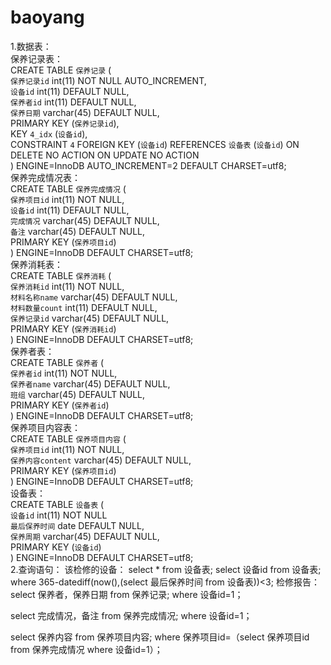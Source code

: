 # baoyang
1.数据表：<br/>
保养记录表：<br/>
CREATE TABLE `保养记录` (<br/>
  `保养记录id` int(11) NOT NULL AUTO_INCREMENT,<br/>
  `设备id` int(11) DEFAULT NULL,<br/>
  `保养者id` int(11) DEFAULT NULL,<br/>
  `保养日期` varchar(45) DEFAULT NULL,<br/>
  PRIMARY KEY (`保养记录id`),<br/>
  KEY `4_idx` (`设备id`),<br/>
  CONSTRAINT `4` FOREIGN KEY (`设备id`) REFERENCES `设备表` (`设备id`) ON DELETE NO ACTION ON UPDATE NO ACTION<br/>
) ENGINE=InnoDB AUTO_INCREMENT=2 DEFAULT CHARSET=utf8;<br/>
保养完成情况表：<br/>
CREATE TABLE `保养完成情况` (<br/>
  `保养项目id` int(11) NOT NULL,<br/>
  `设备id` int(11) DEFAULT NULL,<br/>
  `完成情况` varchar(45) DEFAULT NULL,<br/>
  `备注` varchar(45) DEFAULT NULL,<br/>
  PRIMARY KEY (`保养项目id`)<br/>
) ENGINE=InnoDB DEFAULT CHARSET=utf8;<br/>
保养消耗表：<br/>
CREATE TABLE `保养消耗` (<br/>
  `保养消耗id` int(11) NOT NULL,<br/>
  `材料名称name` varchar(45) DEFAULT NULL,<br/>
  `材料数量count` int(11) DEFAULT NULL,<br/>
  `保养记录id` varchar(45) DEFAULT NULL,<br/>
  PRIMARY KEY (`保养消耗id`)<br/>
) ENGINE=InnoDB DEFAULT CHARSET=utf8;<br/>
保养者表：<br/>
CREATE TABLE `保养者` (<br/>
  `保养者id` int(11) NOT NULL,<br/>
  `保养者name` varchar(45) DEFAULT NULL,<br/>
  `班组` varchar(45) DEFAULT NULL,<br/>
  PRIMARY KEY (`保养者id`)<br/>
) ENGINE=InnoDB DEFAULT CHARSET=utf8;<br/>
保养项目内容表：<br/>
CREATE TABLE `保养项目内容` (<br/>
  `保养项目id` int(11) NOT NULL,<br/>
  `保养内容content` varchar(45) DEFAULT NULL,<br/>
  PRIMARY KEY (`保养项目id`)<br/>
) ENGINE=InnoDB DEFAULT CHARSET=utf8;<br/>
设备表：<br/>
CREATE TABLE `设备表` (<br/>
  `设备id` int(11) NOT NULL<br/>
  `最后保养时间` date DEFAULT NULL,<br/>
  `保养周期` varchar(45) DEFAULT NULL,<br/>
  PRIMARY KEY (`设备id`)<br/>
) ENGINE=InnoDB DEFAULT CHARSET=utf8;<br/>
2.查询语句：
该检修的设备：
select * from 设备表;
select 设备id from 设备表;
where 365-datediff(now(),(select 最后保养时间 from 设备表))<3;
检修报告：
select 保养者，保养日期 from 保养记录;
where 设备id=1；

select 完成情况，备注 from 保养完成情况;
where 设备id=1；

select 保养内容 from 保养项目内容;
where 保养项目id=（select 保养项目id from 保养完成情况 where 设备id=1）；


